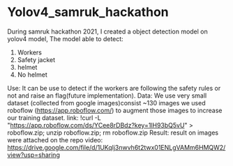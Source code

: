 # Yolov4_samruk_hackathon
During samruk hackathon 2021, I created a object detection model on yolov4 model, 
The model able to detect:
1. Workers
2. Safety jacket
3. helmet
4. No helmet

Use: It can be use to detect if the workers are following the safety rules or not and raise an flag(future implementation).
Data: We use very small dataset (collected from google images)consist ~130 images we used roboflow (https://app.roboflow.com/) to augment those images to increase our training dataset.
link: !curl -L "https://app.roboflow.com/ds/YCee8rDBdz?key=1lH93bQ5vU" > roboflow.zip; unzip roboflow.zip; rm roboflow.zip
Result: result on images were attached on the repo
video: https://drive.google.com/file/d/1UKqlj3nwvh6t2twx01ENLgVAMm6HMQW2/view?usp=sharing
